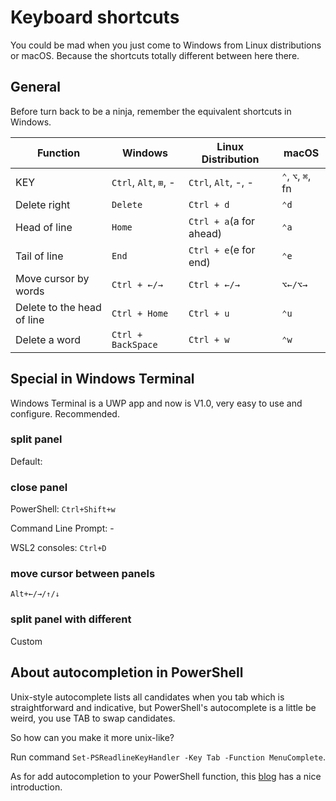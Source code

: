 # Keyboard shortcuts

You could be mad when you just come to Windows from Linux distributions or macOS. Because the shortcuts totally different between here there.

## General

Before turn back to be a ninja, remember the equivalent shortcuts in Windows.

| Function                   | Windows               | Linux Distribution      | macOS            |
| -------------------------- | --------------------- | ----------------------- | ---------------- |
| KEY                        | `Ctrl`, `Alt`, `⊞`, - | `Ctrl`, `Alt`, -, -     | `⌃`, `⌥`, `⌘`, fn |
| Delete right               | `Delete`              | `Ctrl + d`              | `⌃d`             |
| Head of line               | `Home`                | `Ctrl + a`(a for ahead) | `⌃a`             |
| Tail of line               | `End`                 | `Ctrl + e`(e for end)   | `⌃e`             |
| Move cursor by words       | `Ctrl + ←/→`          | `Ctrl + ←/→`            | `⌥←/⌥→`          |
| Delete to the head of line | `Ctrl + Home`         | `Ctrl + u`              | `⌃u`              |
| Delete a word              | `Ctrl + BackSpace`    | `Ctrl + w`              | `⌃w`             |

## Special in Windows Terminal

Windows Terminal is a UWP app and now is V1.0, very easy to use and configure. Recommended.

### split panel

Default:

### close panel

PowerShell: `Ctrl+Shift+w`

Command Line Prompt: -

WSL2 consoles: `Ctrl+D`

### move cursor between panels

`Alt+←/→/↑/↓`

### split panel with different

Custom

## About autocompletion in PowerShell

Unix-style autocomplete lists all candidates when you tab which is straightforward and indicative, but PowerShell's autocomplete is a little be weird, you use TAB to swap candidates.

So how can you make it more unix-like?

Run command `Set-PSReadlineKeyHandler -Key Tab -Function MenuComplete`.

As for add autocompletion to your PowerShell function, this [blog](https://foxdeploy.com/2017/01/13/adding-tab-completion-to-your-powershell-functions/) has a nice introduction.
